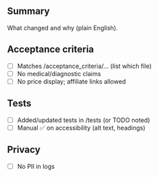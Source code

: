 ## Summary
What changed and why (plain English).

## Acceptance criteria
- [ ] Matches /acceptance_criteria/... (list which file)
- [ ] No medical/diagnostic claims
- [ ] No price display; affiliate links allowed

## Tests
- [ ] Added/updated tests in /tests (or TODO noted)
- [ ] Manual ✅ on accessibility (alt text, headings)

## Privacy
- [ ] No PII in logs
